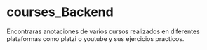# courses_Backend
Encontraras anotaciones de varios cursos realizados en diferentes plataformas como platzi o youtube y sus ejercicios practicos.
